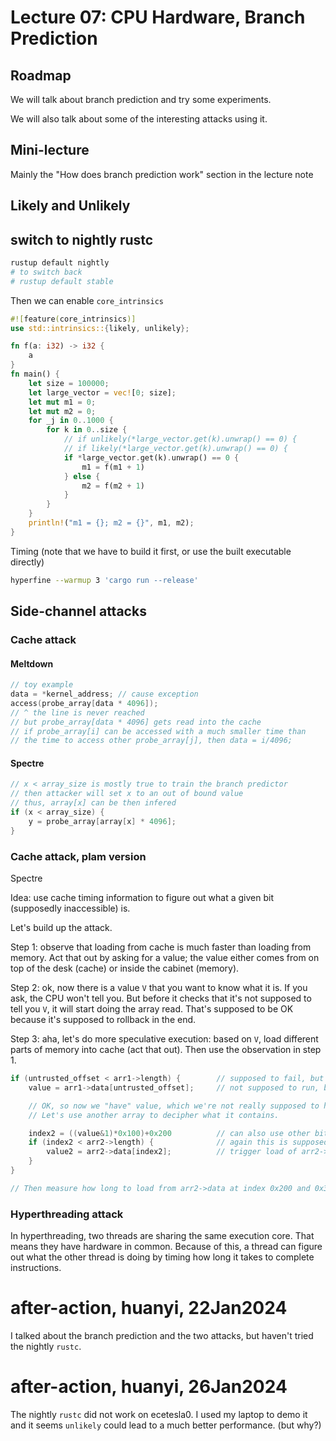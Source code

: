 # Lecture 07: CPU Hardware, Branch Prediction

## Roadmap

We will talk about branch prediction and try some experiments.

We will also talk about some of the interesting attacks using it.

## Mini-lecture

Mainly the "How does branch prediction work" section in the lecture note

## Likely and Unlikely

## switch to nightly rustc
```sh
rustup default nightly
# to switch back
# rustup default stable
```

Then we can enable `core_intrinsics`

```rust
#![feature(core_intrinsics)]
use std::intrinsics::{likely, unlikely};

fn f(a: i32) -> i32 {
    a
}
fn main() {
    let size = 100000;
    let large_vector = vec![0; size];
    let mut m1 = 0;
    let mut m2 = 0;
    for _j in 0..1000 {
        for k in 0..size {
            // if unlikely(*large_vector.get(k).unwrap() == 0) {
            // if likely(*large_vector.get(k).unwrap() == 0) {
            if *large_vector.get(k).unwrap() == 0 {
                m1 = f(m1 + 1)
            } else {
                m2 = f(m2 + 1)
            }
        }
    }
    println!("m1 = {}; m2 = {}", m1, m2);
}
```

Timing (note that we have to build it first, or use the built executable
directly)

```sh
hyperfine --warmup 3 'cargo run --release'
```

## Side-channel attacks

### Cache attack

#### Meltdown

```C
// toy example
data = *kernel_address; // cause exception
access(probe_array[data * 4096]);
// ^ the line is never reached
// but probe_array[data * 4096] gets read into the cache
// if probe_array[i] can be accessed with a much smaller time than
// the time to access other probe_array[j], then data = i/4096;
```

#### Spectre

```C
// x < array_size is mostly true to train the branch predictor
// then attacker will set x to an out of bound value
// thus, array[x] can be then infered
if (x < array_size) {
    y = probe_array[array[x] * 4096];
}
```

### Cache attack, plam version

Spectre

Idea: use cache timing information to figure out what a given bit (supposedly
inaccessible) is.

Let's build up the attack.

Step 1: observe that loading from cache is much faster than loading from memory.
Act that out by asking for a value; the value either comes from on top of the
desk (cache) or inside the cabinet (memory).

Step 2: ok, now there is a value `V` that you want to know what it is. If you
ask, the CPU won't tell you. But before it checks that it's not supposed to tell
you `V`, it will start doing the array read. That's supposed to be OK because
it's supposed to rollback in the end.

Step 3: aha, let's do more speculative execution: based on `V`, load different
parts of memory into cache (act that out). Then use the observation in step 1.

```C
if (untrusted_offset < arr1->length) {        // supposed to fail, but predicted true
    value = arr1->data[untrusted_offset];     // not supposed to run, but because of speculation, does actually load value (you're not supposed to see it)

    // OK, so now we "have" value, which we're not really supposed to have access to.
    // Let's use another array to decipher what it contains.

    index2 = ((value&1)*0x100)+0x200          // can also use other bits besides &1
    if (index2 < arr2->length) {              // again this is supposed to be false, and yet...
        value2 = arr2->data[index2];          // trigger load of arr2->data[0x200] if bit false, 0x300 if true
    }
}

// Then measure how long to load from arr2->data at index 0x200 and 0x300.
```

### Hyperthreading attack

In hyperthreading, two threads are sharing the same execution core. That means
they have hardware in common. Because of this, a thread can figure out what the
other thread is doing by timing how long it takes to complete instructions.

# after-action, huanyi, 22Jan2024

I talked about the branch prediction and the two attacks, but haven't tried the
nightly `rustc`.

# after-action, huanyi, 26Jan2024

The nightly `rustc` did not work on ecetesla0. I used my laptop to demo it and
it seems `unlikely` could lead to a much better performance. (but why?)
